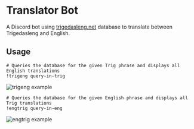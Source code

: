# Translator Bot
A Discord bot using [trigedasleng.net](https://trigedasleng.net/) database to translate between Trigedasleng and English.

## Usage
```
# Queries the database for the given Trig phrase and displays all English translations
!trigeng query-in-trig
```
![trigeng example](https://user-images.githubusercontent.com/46932793/89120666-a15bdb00-d4a7-11ea-8b91-026e59ba486f.png)

```
# Queries the database for the given English phrase and displays all Trig translations
!engtrig query-in-eng
```
![engtrig example](https://user-images.githubusercontent.com/46932793/89120725-18916f00-d4a8-11ea-9a36-e9978be419da.png)
